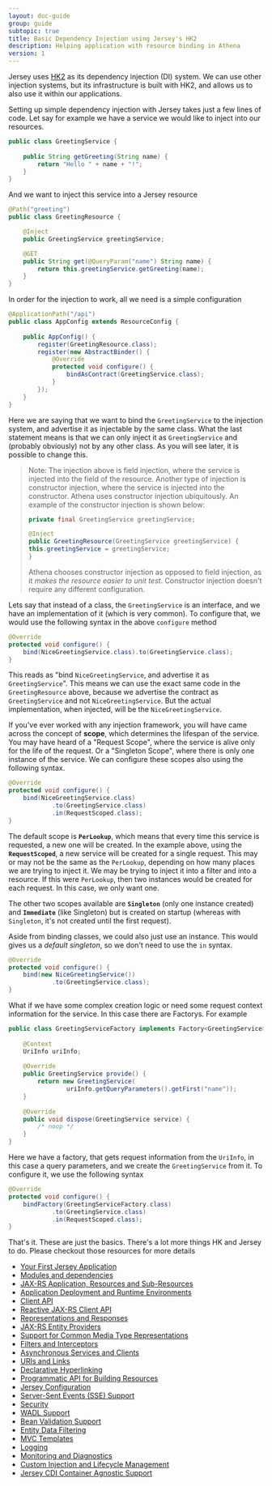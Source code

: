 ```yaml
---
layout: doc-guide
group: guide
subtopic: true
title: Basic Dependency Injection using Jersey's HK2
description: Helping application with resource binding in Athena
version: 1
---
```


Jersey uses [HK2](https://qubitpi.github.io/jersey-guide/2022/06/27/hk2.html) as its dependency injection (DI) system.
We can use other injection systems, but its infrastructure is built with HK2, and allows us to also use it within our 
applications.

Setting up simple dependency injection with Jersey takes just a few lines of code. Let say for example we have a service
we would like to inject into our resources.

```java
public class GreetingService {
    
    public String getGreeting(String name) {
        return "Hello " + name + "!";
    }
}
```

And we want to inject this service into a Jersey resource

```java
@Path("greeting")
public class GreetingResource {

    @Inject
    public GreetingService greetingService;

    @GET
    public String get(@QueryParam("name") String name) {
        return this.greetingService.getGreeting(name);
    }
}
```

In order for the injection to work, all we need is a simple configuration

```java
@ApplicationPath("/api")
public class AppConfig extends ResourceConfig {
    
    public AppConfig() {
        register(GreetingResource.class);
        register(new AbstractBinder() {
            @Override
            protected void configure() {
                bindAsContract(GreetingService.class);
            }
        });
    }
}
```

Here we are saying that we want to bind the `GreetingService` to the injection system, and advertise it as injectable by 
the same class. What the last statement means is that we can only inject it as `GreetingService` and (probably
obviously) not by any other class. As you will see later, it is possible to change this.

> Note: The injection above is field injection, where the service is injected into the field of the resource. Another
> type of injection is constructor injection, where the service is injected into the constructor. Athena uses
> constructor injection ubiquitously. An example of the constructor injection is shown below:
>
> ```java
> private final GreetingService greetingService;
> 
> @Inject   
> public GreetingResource(GreetingService greetingService) {
> this.greetingService = greetingService;
> }
> ```
> 
> Athena chooses constructor injection as opposed to field injection, as it _makes the resource easier to unit test_. 
> Constructor injection doesn't require any different configuration.

Lets say that instead of a class, the `GreetingService` is an interface, and we have an implementation of it (which is
very common). To configure that, we would use the following syntax in the above `configure` method

```java
@Override
protected void configure() {
    bind(NiceGreetingService.class).to(GreetingService.class);
}
```

This reads as "bind `NiceGreetingService`, and advertise it as `GreetingService`". This means we can use the exact same 
code in the `GreetingResource` above, because we advertise the contract as `GreetingService` and not
`NiceGreetingService`. But the actual implementation, when injected, will be the `NiceGreetingService`.

If you've ever worked with any injection framework, you will have came across the concept of **scope**, which determines 
the lifespan of the service. You may have heard of a "Request Scope", where the service is alive only for the life of the 
request. Or a "Singleton Scope", where there is only one instance of the service. We can configure these scopes also
using the following syntax.

```java
@Override
protected void configure() {
    bind(NiceGreetingService.class)
            .to(GreetingService.class)
            .in(RequestScoped.class);
}
```

The default scope is **`PerLookup`**, which means that every time this service is requested, a new one will be created.
In the example above, using the **`RequestScoped`**, a new service will be created for a single request. This may or may 
not be the same as the `PerLookup`, depending on how many places we are trying to inject it. We may be trying to inject
it into a filter and into a resource. If this were `PerLookup`, then two instances would be created for each request. In 
this case, we only want one.

The other two scopes available are **`Singleton`** (only one instance created) and **`Immediate`** (like Singleton) but is
created on startup (whereas with `Singleton`, it's not created until the first request).

Aside from binding classes, we could also just use an instance. This would gives us a _default singleton_, so we don't 
need to use the `in` syntax.

```java
@Override
protected void configure() {
    bind(new NiceGreetingService())
            .to(GreetingService.class);
}
```

What if we have some complex creation logic or need some request context information for the service. In this case there 
are Factorys. For example

```java
public class GreetingServiceFactory implements Factory<GreetingService> {
    
    @Context
    UriInfo uriInfo;
    
    @Override
    public GreetingService provide() {
        return new GreetingService(
                uriInfo.getQueryParameters().getFirst("name"));
    }
    
    @Override
    public void dispose(GreetingService service) {
        /* noop */
    }
}
```

Here we have a factory, that gets request information from the `UriInfo`, in this case a query parameters, and we create 
the `GreetingService` from it. To configure it, we use the following syntax

```java
@Override
protected void configure() {
    bindFactory(GreetingServiceFactory.class)
            .to(GreetingService.class)
            .in(RequestScoped.class);
}
```

That's it. These are just the basics. There's a lot more things HK and Jersey to do. Please checkout those resources for
more details

* [Your First Jersey Application](https://qubitpi.github.io/jersey-guide/2020/07/23/1-getting-started.html)
* [Modules and dependencies](https://qubitpi.github.io/jersey-guide/2020/07/24/2-modules-and-dependencies.html)
* [JAX-RS Application, Resources and Sub-Resources](https://qubitpi.github.io/jersey-guide/2020/07/25/3-jax-rs-application-resources-and-sub-resources.html)
* [Application Deployment and Runtime Environments](https://qubitpi.github.io/jersey-guide/2020/07/26/4-application-deployment-and-runtime-environments.html)
* [Client API](https://qubitpi.github.io/jersey-guide/2020/07/27/5-client-api.html)
* [Reactive JAX-RS Client API](https://qubitpi.github.io/jersey-guide/2020/07/28/6-reactive-jax-rs-client-api.html)
* [Representations and Responses](https://qubitpi.github.io/jersey-guide/2020/07/29/7-representations-and-responses.html)
* [JAX-RS Entity Providers](https://qubitpi.github.io/jersey-guide/2020/07/30/8-jax-rs-entity-providers.html)
* [Support for Common Media Type Representations](https://qubitpi.github.io/jersey-guide/2020/07/31/09-support-for-common-media-type-representations.html)
* [Filters and Interceptors](https://qubitpi.github.io/jersey-guide/2020/08/01/10-filters-and-interceptors.html)
* [Asynchronous Services and Clients](https://qubitpi.github.io/jersey-guide/2020/08/02/11-asynchronous-services-and-clients.html)
* [URIs and Links](https://qubitpi.github.io/jersey-guide/2020/08/03/12-uris-and-links.html)
* [Declarative Hyperlinking](https://qubitpi.github.io/jersey-guide/2020/08/04/13-declarative-hyperlinking.html)
* [Programmatic API for Building Resources](https://qubitpi.github.io/jersey-guide/2020/08/05/14-programmatic-api-for-building-resources.html)
* [Jersey Configuration](https://qubitpi.github.io/jersey-guide/2020/08/06/15-jersey-configuration.html)
* [Server-Sent Events (SSE) Support](https://qubitpi.github.io/jersey-guide/2020/08/07/16-server-sent-events-sse-support.html)
* [Security](https://qubitpi.github.io/jersey-guide/2020/08/08/17-security.html)
* [WADL Support](https://qubitpi.github.io/jersey-guide/2020/08/09/18-wadl-support.html)
* [Bean Validation Support](https://qubitpi.github.io/jersey-guide/2020/08/10/19-bean-validation-support.html)
* [Entity Data Filtering](https://qubitpi.github.io/jersey-guide/2020/08/11/20-entity-data-filtering.html)
* [MVC Templates](https://qubitpi.github.io/jersey-guide/2020/08/12/21-mvc-templates.html)
* [Logging](https://qubitpi.github.io/jersey-guide/2020/08/13/22-logging.html)
* [Monitoring and Diagnostics](https://qubitpi.github.io/jersey-guide/2020/08/14/23-monitoring-and-diagnostics.html)
* [Custom Injection and Lifecycle Management](https://qubitpi.github.io/jersey-guide/2020/08/15/24-custom-injection-and-lifecycle-management.html)
* [Jersey CDI Container Agnostic Support](https://qubitpi.github.io/jersey-guide/2020/08/16/25-jersey-cdi-container-agnostic-support.html)
